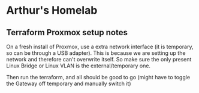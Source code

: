 # Arthur's Homelab

## Terraform Proxmox setup notes

On a fresh install of Proxmox, use a extra network interface (it is temporary,
so can be through a USB adapter). This is because we are setting up the network
and therefore can't overwrite itself. So make sure the only present Linux Bridge
or Linux VLAN is the external/temporary one.

Then run the terraform, and all should be good to go (might have to toggle the
Gateway off temporary and manually switch it)
